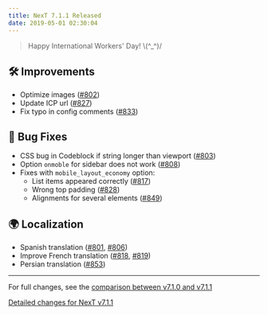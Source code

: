```yaml
---
title: NexT 7.1.1 Released
date: 2019-05-01 02:30:04 
---
```


> Happy International Workers' Day! \\(^_^)/

## 🛠 Improvements

- Optimize images ([#802](https://github.com/theme-next/hexo-theme-next/pull/802))
- Update ICP url ([#827](https://github.com/theme-next/hexo-theme-next/pull/827))
- Fix typo in config comments ([#833](https://github.com/theme-next/hexo-theme-next/pull/833))

## 🐞 Bug Fixes

- CSS bug in Codeblock if string longer than viewport ([#803](https://github.com/theme-next/hexo-theme-next/pull/803))
- Option `onmoble` for sidebar does not work ([#808](https://github.com/theme-next/hexo-theme-next/pull/808))
- Fixes with `mobile_layout_economy` option:
  - List items appeared correctly  ([#817](https://github.com/theme-next/hexo-theme-next/pull/817))
  - Wrong top padding ([#828](https://github.com/theme-next/hexo-theme-next/pull/828))
  - Alignments for several elements ([#849](https://github.com/theme-next/hexo-theme-next/pull/849))

## 🌍 Localization

- Spanish translation ([#801](https://github.com/theme-next/hexo-theme-next/pull/801), [#806](https://github.com/theme-next/hexo-theme-next/pull/806))
- Improve French translation ([#818](https://github.com/theme-next/hexo-theme-next/pull/818), [#819](https://github.com/theme-next/hexo-theme-next/pull/819))
- Persian translation ([#853](https://github.com/theme-next/hexo-theme-next/pull/853))

***

For full changes, see the [comparison between v7.1.0 and v7.1.1](https://github.com/theme-next/hexo-theme-next/compare/v7.1.0...v7.1.1)

[Detailed changes for NexT v7.1.1](https://github.com/theme-next/hexo-theme-next/releases/tag/v7.1.1)
